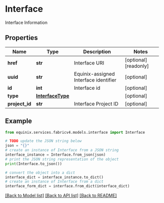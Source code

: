 # Interface

Interface Information

## Properties

Name | Type | Description | Notes
------------ | ------------- | ------------- | -------------
**href** | **str** | Interface URI | [optional] [readonly] 
**uuid** | **str** | Equinix-assigned Interface identifier | [optional] 
**id** | **int** | Interface id | [optional] 
**type** | [**InterfaceType**](InterfaceType.md) |  | [optional] 
**project_id** | **str** | Interface Project ID | [optional] 

## Example

```python
from equinix.services.fabricv4.models.interface import Interface

# TODO update the JSON string below
json = "{}"
# create an instance of Interface from a JSON string
interface_instance = Interface.from_json(json)
# print the JSON string representation of the object
print(Interface.to_json())

# convert the object into a dict
interface_dict = interface_instance.to_dict()
# create an instance of Interface from a dict
interface_form_dict = interface.from_dict(interface_dict)
```
[[Back to Model list]](../README.md#documentation-for-models) [[Back to API list]](../README.md#documentation-for-api-endpoints) [[Back to README]](../README.md)


